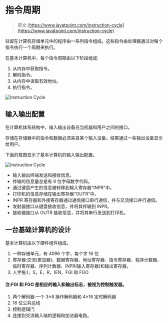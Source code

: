 # 指令周期

> 原文:[https://www.javatpoint.com/instruction-cycle](https://www.javatpoint.com/instruction-cycle)

驻留在计算机存储单元中的程序由一系列指令组成。这些指令由处理器通过对每个指令执行一个周期来执行。

在基本计算机中，每个指令周期由以下阶段组成:

1.  从内存中获取指令。
2.  解码指令。
3.  从内存中读取有效地址。
4.  执行指令。

![Instruction Cycle](../Images/09a01055c38b687c387de1e9b7e2b1f0.png)

## 输入输出配置

在计算机体系结构中，输入输出设备充当机器和用户之间的接口。

存储在存储器中的指令和数据必须来自某个输入设备。结果通过一些输出设备显示给用户。

下面的框图显示了基本计算机的输入输出配置。

![Instruction Cycle](../Images/8e72b323a6f31d80e1d436cc46849fe8.png)

*   输入输出终端发送和接收信息。
*   传输的信息量总是有 8 位字母数字代码。
*   通过键盘产生的信息被转移到输入寄存器“INPR”中。
*   打印机的信息存储在输出寄存器“OUTR”中。
*   INPR 寄存器和外接寄存器通过通信接口串行通信，并与交流接口并行通信。
*   发射器接口从键盘接收信息，并将其传输到 INPR。
*   接收器接口从 OUTR 接收信息，并将其串行发送到打印机。

## 一台基础计算机的设计

基本计算机由以下硬件组件组成。

1.  一种存储单元，有 4096 个字，每个字 16 位
2.  寄存器:交流(累加器)、数据寄存器、地址寄存器、指令寄存器、程序计数器、临时寄存器、序列计数器、INPR(输入寄存器)和输出寄存器。
3.  人字拖:I，S，E，R，IEN，FGI 和 FGO

#### 注:FGI 和 FGO 是相应的输入和输出标志，被视为控制触发器。

1.  两个解码器:一个 3×8 操作解码器和 4×16 定时解码器
2.  16 位公共总线
3.  控制逻辑门
4.  连接到交流输入端的逻辑和加法器电路。